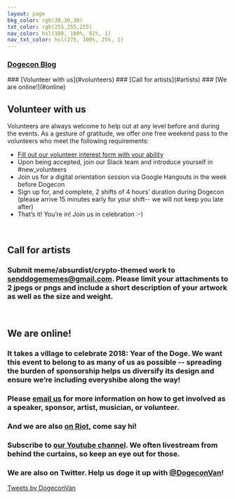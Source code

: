 ```yaml
---
layout: page
bkg_color: rgb(30,30,30)
txt_color: rgb(255,255,255)
nav_color: hsl(108, 100%, 81%, 1)
nav_txt_color: hsl(275, 100%, 25%, 1)
---
```


<h3> <a target="_blank" href="http://medium.com/dogecon">Dogecon Blog</a></h3>
### [Volunteer with us](#volunteers)
### [Call for artists](#artists)
### [We are online!](#online)

<br/>

<h2 id='volunteers'> Volunteer with us  </h2>

Volunteers are always welcome to help out at any level before and during the events. As a gesture of gratitude, we offer one free weekend pass to the volunteers who meet the following requirements:

* [Fill out our volunteer interest form with your ability](https://goo.gl/forms/jFIiIAHv9RTlGZWE2)
* Upon being accepted, join our Slack team and introduce yourself in #new_volunteers
* Join us for a digital orientation session via Google Hangouts in the week before Dogecon
* Sign up for, and complete, 2 shifts of 4 hours’ duration during Dogecon (please arrive 15 minutes early  for your shift-- we will not keep you late after)
* That’s it! You’re in! Join us in celebration :-)

<br/>

<h2 id='artists'> Call for artists  </h2>

### Submit meme/absurdist/crypto-themed work to senddogememes@gmail.com. Please limit your attachments to 2 jpegs or pngs and include a short description of your artwork as well as the size and weight.

<br>

<h2 id='online'> We are online! </h2>

### It takes a village to celebrate 2018: Year of the Doge. We want this event to belong to as many of us as possible -- spreading the burden of sponsorship helps us diversify its design and ensure we’re including everyshibe along the way!

### Please [email us](mailto:carpelunam@gmail.com) for more information on how to get involved as a speaker, sponsor, artist, musician, or volunteer.

### And we are also [on Riot](https://riot.im/app/#/room/#dogecon:matrix.org), come say hi!

### Subscribe to [our Youtube channel](/youtube). We often livestream from behind the curtains, so keep an eye out for those. 

### We are also on Twitter. Help us doge it up with [@DogeconVan](https://twitter.com/DogeconVan)!

<div class='horizontallyCenter'>
<a class="twitter-timeline" data-width="650" href="https://twitter.com/DogeconVan?ref_src=twsrc%5Etfw">Tweets by DogeconVan</a> <script async src="https://platform.twitter.com/widgets.js" charset="utf-8"></script>
</div>
